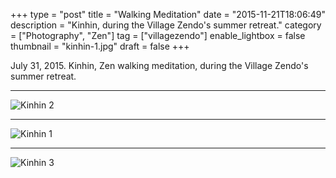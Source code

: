 +++
type = "post"
title = "Walking Meditation"
date = "2015-11-21T18:06:49"
description = "Kinhin, during the Village Zendo's summer retreat."
category = ["Photography", "Zen"]
tag = ["villagezendo"]
enable_lightbox = false
thumbnail = "kinhin-1.jpg"
draft = false
+++

<p>July 31, 2015. Kinhin, Zen walking meditation, during the Village Zendo's summer retreat.</p>
<hr />
<p><img style="display:block; margin-left:auto; margin-right:auto;" src="kinhin-2.jpg" alt="Kinhin 2" title="Kinhin 2" /></p>
<hr />
<p><img style="display:block; margin-left:auto; margin-right:auto;" src="kinhin-1.jpg" alt="Kinhin 1" title="Kinhin 1" /></p>
<hr />
<p><img style="display:block; margin-left:auto; margin-right:auto;" src="kinhin-3.jpg" alt="Kinhin 3" title="Kinhin 3" /></p>
